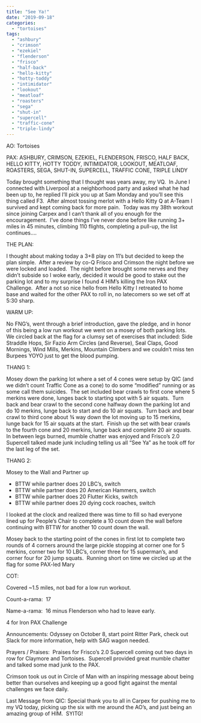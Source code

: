 ```yaml
---
title: "See Ya!"
date: "2019-09-18"
categories: 
  - "tortoises"
tags: 
  - "ashbury"
  - "crimson"
  - "ezekiel"
  - "flenderson"
  - "frisco"
  - "half-back"
  - "hello-kitty"
  - "hotty-toddy"
  - "intimidator"
  - "lookout"
  - "meatloaf"
  - "roasters"
  - "sega"
  - "shut-in"
  - "supercell"
  - "traffic-cone"
  - "triple-lindy"
---
```


AO: Tortoises

PAX: ASHBURY, CRIMSON, EZEKIEL, FLENDERSON, FRISCO, HALF BACK, HELLO KITTY, HOTTY TODDY, INTIMIDATOR, LOOKOUT, MEATLOAF, ROASTERS, SEGA, SHUT-IN, SUPERCELL, TRAFFIC CONE, TRIPLE LINDY

Today brought something that I thought was years away, my VQ.  In June I connected with Liverpool at a neighborhood party and asked what he had been up to, he replied I’ll pick you up at 5am Monday and you’ll see this thing called F3.  After almost tossing merlot with a Hello Kitty Q at A-Team I survived and kept coming back for more pain.  Today was my 38th workout since joining Carpex and I can’t thank all of you enough for the encouragement.  I’ve done things I’ve never done before like running 3+ miles in 45 minutes, climbing 110 flights, completing a pull-up, the list continues….

THE PLAN:

I thought about making today a 3+8 play on 11’s but decided to keep the plan simple.  After a review by co-Q Frisco and Crimson the night before we were locked and loaded.  The night before brought some nerves and they didn’t subside so I woke early, decided it would be good to stake out the parking lot and to my surprise I found 4 HIM’s killing the Iron PAX Challenge.  After a not so nice hello from Hello Kitty I retreated to home base and waited for the other PAX to roll in, no latecomers so we set off at 5:30 sharp. 

WARM UP:

No FNG’s, went through a brief introduction, gave the pledge, and in honor of this being a low run workout we went on a mosey of both parking lots.  We circled back at the flag for a clumsy set of exercises that included: Side Straddle Hops, Sir Fazio Arm Circles (and Reverse), Seal Claps, Good Mornings, Wind Mills, Merkins, Mountain Climbers and we couldn’t miss ten Burpees YOYO just to get the blood pumping. 

THANG 1:

Mosey down the parking lot where a set of 4 cones were setup by QIC (and we didn’t count Traffic Cone as a cone) to do some “modified” running or as some call them suicides.  The set included bear crawls to first cone where 5 merkins were done, lunges back to starting spot with 5 air squats.  Turn back and bear crawl to the second cone halfway down the parking lot and do 10 merkins, lunge back to start and do 10 air squats.  Turn back and bear crawl to third cone about ¾ way down the lot moving up to 15 merkins, lunge back for 15 air squats at the start.  Finish up the set with bear crawls to the fourth cone and 20 merkins, lunge back and complete 20 air squats.  In between legs burned, mumble chatter was enjoyed and Frisco’s 2.0 Supercell talked made junk including telling us all “See Ya” as he took off for the last leg of the set.

THANG 2:

Mosey to the Wall and Partner up

- BTTW while partner does 20 LBC’s, switch
- BTTW while partner does 20 American Hammers, switch
- BTTW while partner does 20 Flutter Kicks, switch
- BTTW while partner does 20 dying cock roaches, switch

I looked at the clock and realized there was time to fill so had everyone lined up for People’s Chair to complete a 10 count down the wall before continuing with BTTW for another 10 count down the wall.

Mosey back to the starting point of the cones in first lot to complete two rounds of 4 corners around the large pickle stopping at corner one for 5 merkins, corner two for 10 LBC’s, corner three for 15 superman’s, and corner four for 20 jump squats.  Running short on time we circled up at the flag for some PAX-led Mary

COT:

Covered ~1.5 miles, not bad for a low run workout.

Count-a-rama:  17

Name-a-rama:  16 minus Flenderson who had to leave early. 

4 for Iron PAX Challenge

Announcements: Odyssey on October 8, start point Ritter Park, check out Slack for more information, help with SAG wagon needed.

Prayers / Praises:  Praises for Frisco’s 2.0 Supercell coming out two days in row for Claymore and Tortoises.  Supercell provided great mumble chatter and talked some mad junk to the PAX. 

Crimson took us out in Circle of Man with an inspiring message about being better than ourselves and keeping up a good fight against the mental challenges we face daily.

Last Message from QIC: Special thank you to all in Carpex for pushing me to my VQ today, picking up the six with me around the AO’s, and just being an amazing group of HIM.  SYITG!
